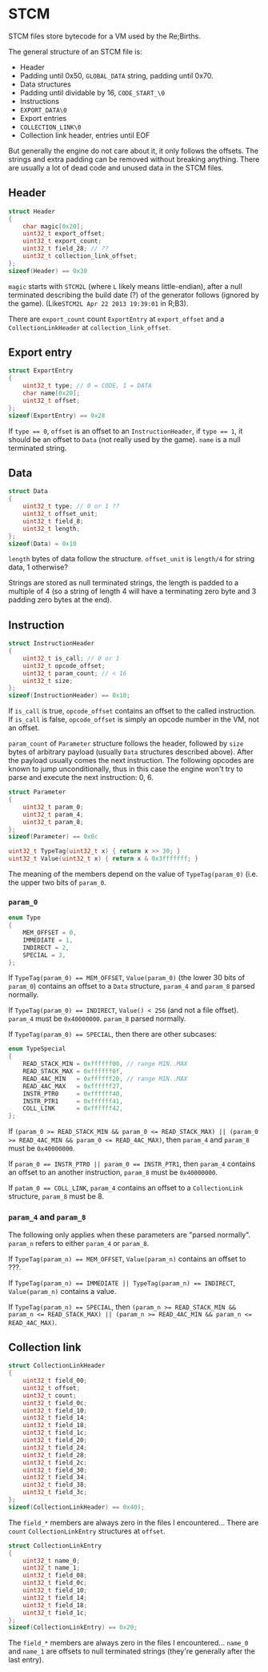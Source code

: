 STCM
====

STCM files store bytecode for a VM used by the Re;Births.

The general structure of an STCM file is:

* Header
* Padding until 0x50, `GLOBAL_DATA` string, padding until 0x70.
* Data structures
* Padding until dividable by 16, `CODE_START_\0`
* Instructions
* `EXPORT_DATA\0`
* Export entries
* `COLLECTION_LINK\0`
* Collection link header, entries until EOF

But generally the engine do not care about it, it only follows the offsets. The
strings and extra padding can be removed without breaking anything. There are
usually a lot of dead code and unused data in the STCM files.

Header
------

```c++
struct Header
{
    char magic[0x20];
    uint32_t export_offset;
    uint32_t export_count;
    uint32_t field_28; // ??
    uint32_t collection_link_offset;
};
sizeof(Header) == 0x30
```

`magic` starts with `STCM2L` (where `L` likely means little-endian), after a
null terminated describing the build date (?) of the generator follows (ignored
by the game). (Like`STCM2L Apr 22 2013 19:39:01` in R;B3).

There are `export_count` count `ExportEntry` at `export_offset` and a
`CollectionLinkHeader` at `collection_link_offset`.


Export entry
------------

```c++
struct ExportEntry
{
    uint32_t type; // 0 = CODE, 1 = DATA
    char name[0x20];
    uint32_t offset;
};
sizeof(ExportEntry) == 0x28
```

If `type == 0`, `offset` is an offset to an `InstructionHeader`, if `type == 1`,
it should be an offset to `Data` (not really used by the game). `name` is a null
terminated string.

Data
----

```c++
struct Data
{
    uint32_t type; // 0 or 1 ??
    uint32_t offset_unit;
    uint32_t field_8;
    uint32_t length;
};
sizeof(Data) = 0x10
```

`length` bytes of data follow the structure. `offset_unit` is `length/4` for
string data, 1 otherwise?

Strings are stored as null terminated strings, the length is padded to a
multiple of 4 (so a string of length 4 will have a terminating zero byte and 3
padding zero bytes at the end).


Instruction
-----------

```c++
struct InstructionHeader
{
    uint32_t is_call; // 0 or 1
    uint32_t opcode_offset;
    uint32_t param_count; // < 16
    uint32_t size;
};
sizeof(InstructionHeader) == 0x10;
```

If `is_call` is true, `opcode_offset` contains an offset to the called
instruction. If `is_call` is false, `opcode_offset` is simply an opcode number
in the VM, not an offset.

`param_count` of `Parameter` structure follows the header, followed by `size`
bytes of arbitrary payload (usually `Data` structures described above). After
the payload usually comes the next instruction. The following opcodes are known
to jump unconditionally, thus in this case the engine won't try to parse and
execute the next instruction: 0, 6.

```c++
struct Parameter
{
    uint32_t param_0;
    uint32_t param_4;
    uint32_t param_8;
};
sizeof(Parameter) == 0x0c

uint32_t TypeTag(uint32_t x) { return x >> 30; }
uint32_t Value(uint32_t x) { return x & 0x3fffffff; }
```

The meaning of the members depend on the value of `TypeTag(param_0)` (i.e. the
upper two bits of `param_0`.

### `param_0`

```c++
enum Type
{
    MEM_OFFSET = 0,
    IMMEDIATE = 1,
    INDIRECT = 2,
    SPECIAL = 3,
};
```

If `TypeTag(param_0) == MEM_OFFSET`, `Value(param_0)` (the lower 30 bits of
`param_0`) contains an offset to a `Data` structure, `param_4` and `param_8`
parsed normally.

If `TypeTag(param_0) == INDIRECT`, `Value() < 256` (and not a file offset).
`param_4` must be `0x40000000`. `param_8` parsed normally.

If `TypeTag(param_0) == SPECIAL`, then there are other subcases:

```c++
enum TypeSpecial
{
    READ_STACK_MIN = 0xffffff00, // range MIN..MAX
    READ_STACK_MAX = 0xffffff0f,
    READ_4AC_MIN   = 0xffffff20, // range MIN..MAX
    READ_4AC_MAX   = 0xffffff27,
    INSTR_PTR0     = 0xffffff40,
    INSTR_PTR1     = 0xffffff41,
    COLL_LINK      = 0xffffff42,
};
```

If `(param_0 >= READ_STACK_MIN && param_0 <= READ_STACK_MAX) || (param_0 >=
READ_4AC_MIN && param_0 <= READ_4AC_MAX)`, then `param_4` and `param_8` must be
`0x40000000`.

If `param_0 == INSTR_PTR0 || param_0 == INSTR_PTR1`, then `param_4` contains an
offset to an another instruction, `param_8` must be `0x40000000`.

If `patam_0 == COLL_LINK`, `param_4` contains an offset to a `CollectionLink`
structure, `param_8` must be 8.

### `param_4` and `param_8`

The following only applies when these parameters are "parsed normally".
`param_n` refers to either `param_4` or `param_8`.

If `TypeTag(param_n) == MEM_OFFSET`, `Value(param_n)` contains an offset to ???.

If `TypeTag(param_n) == IMMEDIATE || TypeTag(param_n) == INDIRECT`,
`Value(param_n)` contains a value.

If `TypeTag(param_n) == SPECIAL`, then `(param_n >= READ_STACK_MIN && param_n <=
READ_STACK_MAX) || (param_n >= READ_4AC_MIN && param_n <= READ_4AC_MAX)`.

Collection link
---------------

```c++
struct CollectionLinkHeader
{
    uint32_t field_00;
    uint32_t offset;
    uint32_t count;
    uint32_t field_0c;
    uint32_t field_10;
    uint32_t field_14;
    uint32_t field_18;
    uint32_t field_1c;
    uint32_t field_20;
    uint32_t field_24;
    uint32_t field_28;
    uint32_t field_2c;
    uint32_t field_30;
    uint32_t field_34;
    uint32_t field_38;
    uint32_t field_3c;
};
sizeof(CollectionLinkHeader) == 0x40);
```

The `field_*` members are always zero in the files I encountered... There are
`count` `CollectionLinkEntry` structures at `offset`.


```c++
struct CollectionLinkEntry
{
    uint32_t name_0;
    uint32_t name_1;
    uint32_t field_08;
    uint32_t field_0c;
    uint32_t field_10;
    uint32_t field_14;
    uint32_t field_18;
    uint32_t field_1c;
};
sizeof(CollectionLinkEntry) == 0x20;
```

The `field_*` members are always zero in the files I encountered... `name_0` and
`name_1` are offsets to null terminated strings (they're generally after the
last entry).
